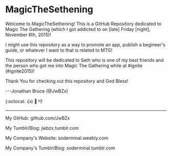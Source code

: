 # MagicTheSethening

Welcome to MagicTheSethening! This is a GitHub Repository dedicated to Magic The Gathering (which I got addicted to on [late] Friday [night], November 6th, 2015)!

I might use this repository as a way to promote an app, publish a begineer's guide, or whatever I want to that is related to MTG!

This repository will be dedicated to Seth who is one of my best friends and the person who got me into Magic The Gathering while at #ignite (#ignite2015)!

Thank You for checking out this repository and God Bless!

---Jonathan Bruce (@JwBZx)

(:octocat: :+1:) :crown: :-1:
- - - - - - - - - -
My GitHub: github.com/JwBZx

My Tumblr/Blog: jwbzx.tumblr.com

My Company's Website: soderminal.weebly.com

My Company's Tumblr/Blog: soderminal.tumblr.com
